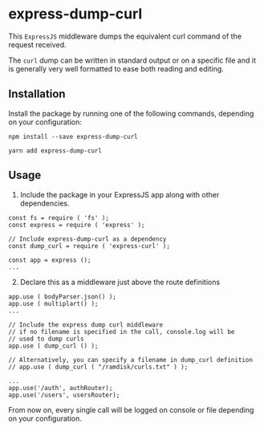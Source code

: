 # express-dump-curl

This `ExpressJS` middleware dumps the equivalent curl command of the request received.

The `curl` dump can be written in standard output or on a specific file and it is generally very well formatted to ease both reading and editing.


## Installation
Install the package by running one of the following commands, depending on your configuration:

```npm install --save express-dump-curl```

```yarn add express-dump-curl```


## Usage
1. Include the package in your ExpressJS app along with other dependencies.

```
const fs = require ( 'fs' );
const express = require ( 'express' );

// Include express-dump-curl as a dependency
const dump_curl = require ( 'express-curl' );

const app = express ();
...
```

2. Declare this as a middleware just above the route definitions

```
app.use ( bodyParser.json() );
app.use ( multiplart() );
...

// Include the express dump curl middleware
// if no filename is specified in the call, console.log will be
// used to dump curls
app.use ( dump_curl () );

// Alternatively, you can specify a filename in dump_curl definition
// app.use ( dump_curl ( "/ramdisk/curls.txt" ) );

...
app.use('/auth', authRouter);
app.use('/users', usersRouter);
```

From now on, every single call will be logged on console or file depending on your configuration.